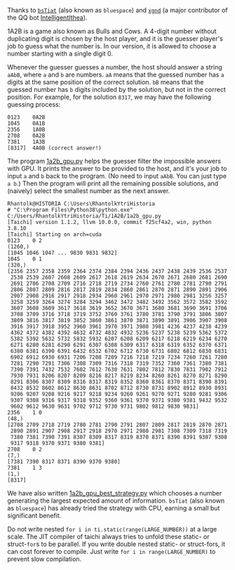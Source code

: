 Thanks to [`bsTiat`](https://www.luogu.com.cn/user/211086) (also known as `bluespace`) and [`xgnd`](https://github.com/xgnd/) (a major contributor of the QQ bot [IntelligentIthea](https://github.com/xgnd/IntelligentIthea)).

1A2B is a game also known as Bulls and Cows. A 4-digit number without duplicating digit is chosen by the host player, and it is the guesser player's job to guess what the number is. In our version, it is allowed to choose a number starting with a single digit 0. 

Whenever the guesser guesses a number, the host should answer a string `aAbB`, where `a` and `b` are numbers. `aA` means that the guessed number has `a` digits at the same position of the correct solution. `bB` means that the guessed number has `b` digits included by the solution, but not in the correct position. For example, for the solution `8317`, we may have the following guessing process:

```
0123	0A2B
1045	0A1B
2356	1A0B
2708	0A2B
7381	1A3B
[8317]	4A0B (correct answer!)
```

The program [1a2b_gpu.py](1a2b_gpu.py) helps the guesser filter the impossible answers with GPU. It prints the answer to be provided to the host, and it's your job to input `a` and `b` back to the program. (No need to input `aAbB`. You can just type `a b`.) Then the program will print all the remaining possible solutions, and (naively) select the smallest number as the next answer. 

```
Rhantolk@HISTORIA C:\Users\RhantolkYtriHistoria
# "C:\Program Files\Python38\python.exe" C:/Users/RhantolkYtriHistoria/Ti/1A2B/1a2b_gpu.py
[Taichi] version 1.1.2, llvm 10.0.0, commit f25cf4a2, win, python 3.8.10
[Taichi] Starting on arch=cuda
0123	0 2
(1260,)
[1045 1046 1047 ... 9830 9831 9832]
1045	0 1
(320,)
[2356 2357 2358 2359 2364 2374 2384 2394 2436 2437 2438 2439 2536 2537
 2538 2539 2607 2608 2609 2617 2618 2619 2634 2670 2671 2680 2681 2690
 2691 2706 2708 2709 2716 2718 2719 2734 2760 2761 2780 2781 2790 2791
 2806 2807 2809 2816 2817 2819 2834 2860 2861 2870 2871 2890 2891 2906
 2907 2908 2916 2917 2918 2934 2960 2961 2970 2971 2980 2981 3256 3257
 3258 3259 3264 3274 3284 3294 3462 3472 3482 3492 3562 3572 3582 3592
 3607 3608 3609 3617 3618 3619 3652 3670 3671 3680 3681 3690 3691 3706
 3708 3709 3716 3718 3719 3752 3760 3761 3780 3781 3790 3791 3806 3807
 3809 3816 3817 3819 3852 3860 3861 3870 3871 3890 3891 3906 3907 3908
 3916 3917 3918 3952 3960 3961 3970 3971 3980 3981 4236 4237 4238 4239
 4362 4372 4382 4392 4632 4732 4832 4932 5236 5237 5238 5239 5362 5372
 5382 5392 5632 5732 5832 5932 6207 6208 6209 6217 6218 6219 6234 6270
 6271 6280 6281 6290 6291 6307 6308 6309 6317 6318 6319 6352 6370 6371
 6380 6381 6390 6391 6432 6532 6702 6712 6730 6731 6802 6812 6830 6831
 6902 6912 6930 6931 7206 7208 7209 7216 7218 7219 7234 7260 7261 7280
 7281 7290 7291 7306 7308 7309 7316 7318 7319 7352 7360 7361 7380 7381
 7390 7391 7432 7532 7602 7612 7630 7631 7802 7812 7830 7831 7902 7912
 7930 7931 8206 8207 8209 8216 8217 8219 8234 8260 8261 8270 8271 8290
 8291 8306 8307 8309 8316 8317 8319 8352 8360 8361 8370 8371 8390 8391
 8432 8532 8602 8612 8630 8631 8702 8712 8730 8731 8902 8912 8930 8931
 9206 9207 9208 9216 9217 9218 9234 9260 9261 9270 9271 9280 9281 9306
 9307 9308 9316 9317 9318 9352 9360 9361 9370 9371 9380 9381 9432 9532
 9602 9612 9630 9631 9702 9712 9730 9731 9802 9812 9830 9831]
2356	1 0
(48,)
[2708 2709 2718 2719 2780 2781 2790 2791 2807 2809 2817 2819 2870 2871
 2890 2891 2907 2908 2917 2918 2970 2971 2980 2981 7308 7309 7318 7319
 7380 7381 7390 7391 8307 8309 8317 8319 8370 8371 8390 8391 9307 9308
 9317 9318 9370 9371 9380 9381]
2708	0 2
(7,)
[7381 7390 8317 8371 8390 9370 9380]
7381	1 3
(1,)
[8317]
```

We have also written [1a2b_gpu_best_strategy.py](1a2b_gpu_best_strategy.py) which chooses a number generating the largest expected amount of information. `bsTiat` (also known as `bluespace`) has already tried the strategy with CPU, earning a small but significant benefit. 

Do not write nested `for i in ti.static(range(LARGE_NUMBER))` at a large scale. The JIT compiler of taichi always tries to unfold these static- or struct-`for`s to be parallel. If you write double nested static- or struct-fors, it can cost forever to compile. Just write `for i in range(LARGE_NUMBER)` to prevent slow compilation. 